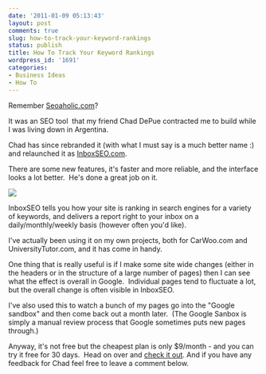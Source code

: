 ```yaml
---
date: '2011-01-09 05:13:43'
layout: post
comments: true
slug: how-to-track-your-keyword-rankings
status: publish
title: How To Track Your Keyword Rankings
wordpress_id: '1691'
categories:
- Business Ideas
- How To
---
```


Remember [Seoaholic.com](http://brianarmstrong.org/posts/get-your-website-to-1-in-google-with-seoaholic-com/)?

It was an SEO tool  that my friend Chad DePue contracted me to build while I was living down in Argentina.

Chad has since rebranded it (with what I must say is a much better name :) and relaunched it as [InboxSEO.com](http://inboxseo.com/?q=1).

There are some new features, it's faster and more reliable, and the interface looks a lot better.  He's done a great job on it.

[![](http://s3.amazonaws.com/oldbloguploads/2011/01/Screen-shot-2011-01-08-at-8.54.46-PM-500x383.png)](http://inboxseo.com/?q=1)

InboxSEO tells you how your site is ranking in search engines for a variety of keywords, and delivers a report right to your inbox on a daily/monthly/weekly basis (however often you'd like).

I've actually been using it on my own projects, both for CarWoo.com and UniversityTutor.com, and it has come in handy.

One thing that is really useful is if I make some site wide changes (either in the headers or in the structure of a large number of pages) then I can see what the effect is overall in Google.  Individual pages tend to fluctuate a lot, but the overall change is often visible in InboxSEO.

I've also used this to watch a bunch of my pages go into the "Google sandbox" and then come back out a month later.  (The Google Sanbox is simply a manual review process that Google sometimes puts new pages through.)

Anyway, it's not free but the cheapest plan is only $9/month - and you can try it free for 30 days.  Head on over and [check it out](http://inboxseo.com/?q=1).  And if you have any feedback for Chad feel free to leave a comment below.

